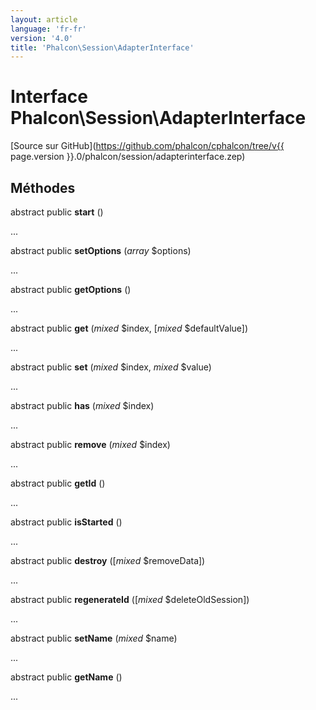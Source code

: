 ```yaml
---
layout: article
language: 'fr-fr'
version: '4.0'
title: 'Phalcon\Session\AdapterInterface'
---
```

# Interface **Phalcon\Session\AdapterInterface**

[Source sur GitHub](https://github.com/phalcon/cphalcon/tree/v{{ page.version }}.0/phalcon/session/adapterinterface.zep)

## Méthodes

abstract public **start** ()

...

abstract public **setOptions** (*array* $options)

...

abstract public **getOptions** ()

...

abstract public **get** (*mixed* $index, [*mixed* $defaultValue])

...

abstract public **set** (*mixed* $index, *mixed* $value)

...

abstract public **has** (*mixed* $index)

...

abstract public **remove** (*mixed* $index)

...

abstract public **getId** ()

...

abstract public **isStarted** ()

...

abstract public **destroy** ([*mixed* $removeData])

...

abstract public **regenerateId** ([*mixed* $deleteOldSession])

...

abstract public **setName** (*mixed* $name)

...

abstract public **getName** ()

...